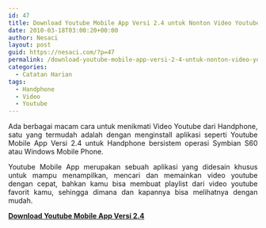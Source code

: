 ```yaml
---
id: 47
title: Download Youtube Mobile App Versi 2.4 untuk Nonton Video Youtube Langsung dari Handphone
date: 2010-03-18T03:00:20+00:00
author: Nesaci
layout: post
guid: https://nesaci.com/?p=47
permalink: /download-youtube-mobile-app-versi-2-4-untuk-nonton-video-youtube-langsung-dari-handphone/
categories:
  - Catatan Harian
tags:
  - Handphone
  - Video
  - Youtube
---
```

<p style="text-align: justify;">
  Ada berbagai macam cara untuk menikmati Video Youtube dari Handphone, satu yang termudah adalah dengan menginstall aplikasi seperti Youtube Mobile App Versi 2.4 untuk Handphone bersistem operasi Symbian S60 atau Windows Mobile Phone.
</p>

<p style="text-align: justify;">
  Youtube Mobile App merupakan sebuah aplikasi yang didesain khusus untuk mampu menampilkan, mencari dan memainkan video youtube dengan cepat, bahkan kamu bisa membuat playlist dari video youtube favorit kamu, sehingga dimana dan kapannya bisa melihatnya dengan mudah.
</p>

<p style="text-align: justify;">
  <a title="Download Video Youtube di Handphone" rel="nofollow" href="https://m.youtube.com/app" target="_blank"><strong>Download Youtube Mobile App Versi 2.4</strong></a>
</p>